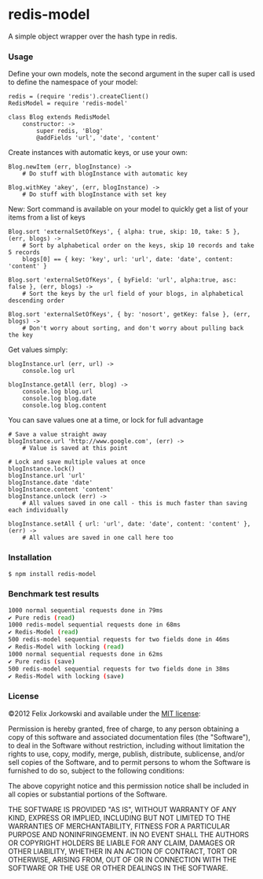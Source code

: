 # redis-model

A simple object wrapper over the hash type in redis.

### Usage

Define your own models, note the second argument in the super call is used to define the namespace of your model:

```
redis = (require 'redis').createClient()
RedisModel = require 'redis-model'

class Blog extends RedisModel
	constructor: ->
		super redis, 'Blog'
		@addFields 'url', 'date', 'content'
```

Create instances with automatic keys, or use your own:

```
Blog.newItem (err, blogInstance) ->
	# Do stuff with blogInstance with automatic key

Blog.withKey 'akey', (err, blogInstance) ->
	# Do stuff with blogInstance with set key
```
	
New: Sort command is available on your model to quickly get a list of your items
from a list of keys

```
Blog.sort 'externalSetOfKeys', { alpha: true, skip: 10, take: 5 }, (err, blogs) ->
	# Sort by alphabetical order on the keys, skip 10 records and take 5 records
	blogs[0] == { key: 'key', url: 'url', date: 'date', content: 'content' }
	
Blog.sort 'externalSetOfKeys', { byField: 'url', alpha:true, asc: false }, (err, blogs) ->
	# Sort the keys by the url field of your blogs, in alphabetical descending order
	
Blog.sort 'externalSetOfKeys', { by: 'nosort', getKey: false }, (err, blogs) ->
	# Don't worry about sorting, and don't worry about pulling back the key
```

Get values simply:

```
blogInstance.url (err, url) ->
	console.log url
	
blogInstance.getAll (err, blog) ->
	console.log blog.url
	console.log blog.date
	console.log blog.content
```

You can save values one at a time, or lock for full advantage

```
# Save a value straight away
blogInstance.url 'http://www.google.com', (err) ->
	# Value is saved at this point
	
# Lock and save multiple values at once
blogInstance.lock()
blogInstance.url 'url'
blogInstance.date 'date'
blogInstance.content 'content'
blogInstance.unlock (err) ->
	# All values saved in one call - this is much faster than saving each individually
	
blogInstance.setAll { url: 'url', date: 'date', content: 'content' }, (err) ->
	# All values are saved in one call here too
```

### Installation

```bash
$ npm install redis-model
```

### Benchmark test results

```bash
1000 normal sequential requests done in 79ms
✔ Pure redis (read)
1000 redis-model sequential requests done in 68ms
✔ Redis-Model (read)
500 redis-model sequential requests for two fields done in 46ms
✔ Redis-Model with locking (read)
1000 normal sequential requests done in 62ms
✔ Pure redis (save)
500 redis-model sequential requests for two fields done in 38ms
✔ Redis-Model with locking (save)
```

### License

©2012 Felix Jorkowski and available under the [MIT license](http://www.opensource.org/licenses/mit-license.php):

Permission is hereby granted, free of charge, to any person obtaining a copy of this software and associated documentation files (the "Software"), to deal in the Software without restriction, including without limitation the rights to use, copy, modify, merge, publish, distribute, sublicense, and/or sell copies of the Software, and to permit persons to whom the Software is furnished to do so, subject to the following conditions:

The above copyright notice and this permission notice shall be included in all copies or substantial portions of the Software.

THE SOFTWARE IS PROVIDED "AS IS", WITHOUT WARRANTY OF ANY KIND, EXPRESS OR IMPLIED, INCLUDING BUT NOT LIMITED TO THE WARRANTIES OF MERCHANTABILITY, FITNESS FOR A PARTICULAR PURPOSE AND NONINFRINGEMENT. IN NO EVENT SHALL THE AUTHORS OR COPYRIGHT HOLDERS BE LIABLE FOR ANY CLAIM, DAMAGES OR OTHER LIABILITY, WHETHER IN AN ACTION OF CONTRACT, TORT OR OTHERWISE, ARISING FROM, OUT OF OR IN CONNECTION WITH THE SOFTWARE OR THE USE OR OTHER DEALINGS IN THE SOFTWARE.